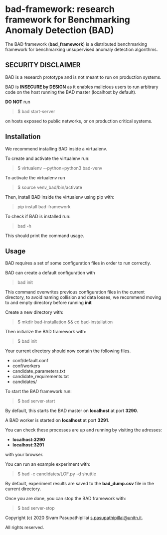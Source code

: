 # bad-framework: research framework for Benchmarking Anomaly Detection (BAD)
The BAD framework (**bad_framework**) is a distributed benchmarking framework for benchmarking unsupervised anomaly detection algorithms.

## SECURITY DISCLAIMER
BAD is a research prototype and is not meant to run on production systems.

BAD is **INSECURE by DESIGN** as it enables malicious users to run arbitrary code on the host running the BAD master (localhost by default).

**DO NOT** run 
> $ bad start-server

on hosts exposed to public networks, or on production critical systems.

## Installation
We recommend installing BAD inside a virtualenv.

To create and activate the virtualenv run:

> $ virtualenv --python=python3 bad-venv

To activate the virtualenv run

> $ source venv_bad/bin/activate

Then, install BAD inside the virtualenv using pip with:

> pip install bad-framework

To check if BAD is installed run:

> bad -h

This should print the command usage.

## Usage
BAD requires a set of some configuration files in order to run correctly.

BAD can create a default configuration with

> bad init

This command overwrites previous configuration files in the current directory, to avoid naming collision and data losses, we recommend moving to and empty directory before running **init**

Create a new directory with:
> $ mkdir bad-installation && cd bad-installation

Then initialize the BAD framework with:
> $ bad init

Your current directory should now contain the following files.
- conf/default.conf
- conf/workers
- candidate_parameters.txt
- candidate_requirements.txt
- candidates/ 

To start the BAD framework run:

> $ bad server-start

By default, this starts the BAD master on **localhost** at port **3290**.

A BAD worker is started on **localhost** at port **3291**.

You can check these processes are up and running by visiting the adresses:
- **localhost:3290**
- **localhost:3291**

with your browser.

You can run an example experiment with:
> $ bad -c candidates/LOF.py -d shuttle

By default, experiment results are saved to the **bad_dump.csv** file in the current directory.

Once you are done, you can stop the BAD framework with:

> $ bad server-stop


Copyright (c) 2020 Sivam Pasupathipillai <s.pasupathipillai@unitn.it>.

All rights reserved.
